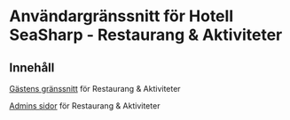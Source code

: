 # Användargränssnitt för Hotell SeaSharp - Restaurang & Aktiviteter 
## Innehåll

[Gästens gränssnitt](http://informatik12.ei.hv.se/resakt) för Restaurang & Aktiviteter

[Admins sidor](http://informatik12.ei.hv.se/resakt/Admin) för Restaurang & Aktiviteter
